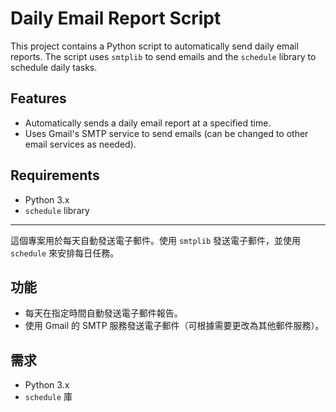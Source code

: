 # Daily Email Report Script

This project contains a Python script to automatically send daily email reports. The script uses `smtplib` to send emails and the `schedule` library to schedule daily tasks.

## Features

- Automatically sends a daily email report at a specified time.
- Uses Gmail's SMTP service to send emails (can be changed to other email services as needed).

## Requirements

- Python 3.x
- `schedule` library

---

這個專案用於每天自動發送電子郵件。使用 `smtplib` 發送電子郵件，並使用 `schedule` 來安排每日任務。

## 功能

- 每天在指定時間自動發送電子郵件報告。
- 使用 Gmail 的 SMTP 服務發送電子郵件（可根據需要更改為其他郵件服務）。

## 需求

- Python 3.x
- `schedule` 庫
